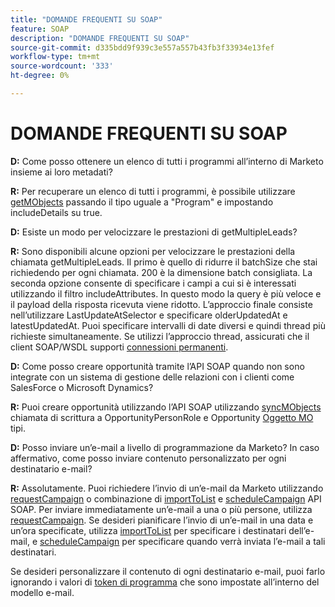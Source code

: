```yaml
---
title: "DOMANDE FREQUENTI SU SOAP"
feature: SOAP
description: "DOMANDE FREQUENTI SU SOAP"
source-git-commit: d335bdd9f939c3e557a557b43fb3f33934e13fef
workflow-type: tm+mt
source-wordcount: '333'
ht-degree: 0%

---
```



# DOMANDE FREQUENTI SU SOAP

**D:** Come posso ottenere un elenco di tutti i programmi all’interno di Marketo insieme ai loro metadati?

**R:** Per recuperare un elenco di tutti i programmi, è possibile utilizzare [getMObjects](./getmobjects.md) passando il tipo uguale a &quot;Program&quot; e impostando includeDetails su true.

**D:** Esiste un modo per velocizzare le prestazioni di getMultipleLeads?

**R:** Sono disponibili alcune opzioni per velocizzare le prestazioni della chiamata getMultipleLeads. Il primo è quello di ridurre il batchSize che stai richiedendo per ogni chiamata. 200 è la dimensione batch consigliata. La seconda opzione consente di specificare i campi a cui si è interessati utilizzando il filtro includeAttributes. In questo modo la query è più veloce e il payload della risposta ricevuta viene ridotto. L’approccio finale consiste nell’utilizzare LastUpdateAtSelector e specificare olderUpdatedAt e latestUpdatedAt. Puoi specificare intervalli di date diversi e quindi thread più richieste simultaneamente. Se utilizzi l’approccio thread, assicurati che il client SOAP/WSDL supporti [connessioni permanenti](https://www.w3.org/Protocols/rfc2616/rfc2616-sec8.html).

**D:** Come posso creare opportunità tramite l’API SOAP quando non sono integrate con un sistema di gestione delle relazioni con i clienti come SalesForce o Microsoft Dynamics?

**R:** Puoi creare opportunità utilizzando l’API SOAP utilizzando [syncMObjects](syncmobjects.md) chiamata di scrittura a OpportunityPersonRole e Opportunity [Oggetto MO](marketo-objects.md) tipi.

**D:** Posso inviare un’e-mail a livello di programmazione da Marketo? In caso affermativo, come posso inviare contenuto personalizzato per ogni destinatario e-mail?

**R:** Assolutamente. Puoi richiedere l’invio di un’e-mail da Marketo utilizzando [requestCampaign](requestcampaign.md) o combinazione di [importToList](importtolist.md) e [scheduleCampaign](schedulecampaign.md) API SOAP. Per inviare immediatamente un’e-mail a una o più persone, utilizza [requestCampaign](requestcampaign.md). Se desideri pianificare l’invio di un’e-mail in una data e un’ora specificate, utilizza [importToList](importtolist.md) per specificare i destinatari dell’e-mail, e [scheduleCampaign](schedulecampaign.md) per specificare quando verrà inviata l’e-mail a tali destinatari.

Se desideri personalizzare il contenuto di ogni destinatario e-mail, puoi farlo ignorando i valori di [token di programma](../rest-api/tokens.md) che sono impostate all’interno del modello e-mail.
